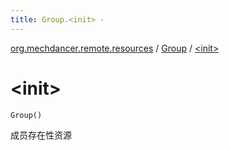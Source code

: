 ```yaml
---
title: Group.<init> - 
---
```


[org.mechdancer.remote.resources](../index.html) / [Group](index.html) / [&lt;init&gt;](./-init-.html)

# &lt;init&gt;

`Group()`

成员存在性资源

